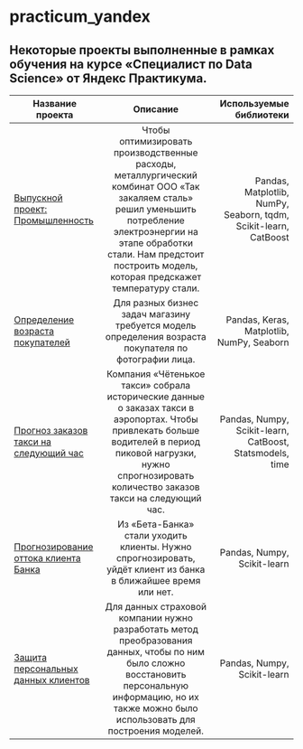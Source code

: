 # practicum_yandex
## Некоторые проекты выполненные в рамках обучения на курсе «Специалист по Data Scienсe» от Яндекс Практикума.  
| Название проекта | Описание | Используемые библиотеки |
|----------------|:---------:|----------------:|
| [Выпускной проект: Промышленность](https://github.com/viktor-kuzmin-28/practicum_yandex/tree/main/Промышленность)| Чтобы оптимизировать производственные расходы, металлургический комбинат ООО «Так закаляем сталь» решил уменьшить потребление электроэнергии на этапе обработки стали. Нам предстоит построить модель, которая предскажет температуру стали. | Pandas, Matplotlib, NumPy, Seaborn, tqdm, Scikit-learn, CatBoost |
| [Определение возраста покупателей](https://github.com/viktor-kuzmin-28/practicum_yandex/tree/main/Определение%20возраста%20покупателей)| Для разных бизнес задач магазину требуется модель определения возраста покупателя по фотографии лица. | Pandas, Keras, Matplotlib, NumPy, Seaborn |
| [Прогноз заказов такси на следующий час](https://github.com/viktor-kuzmin-28/practicum_yandex/tree/main/Прогнозирование%20заказов%20такси) | Компания «Чётенькое такси» собрала исторические данные о заказах такси в аэропортах. Чтобы привлекать больше водителей в период пиковой нагрузки, нужно спрогнозировать количество заказов такси на следующий час. | Pandas, Numpy, Scikit-learn, CatBoost, Statsmodels, time |
| [Прогнозирование оттока клиента Банка](https://github.com/viktor-kuzmin-28/practicum_yandex/tree/main/Отток%20клиентов) | Из «Бета-Банка» стали уходить клиенты. Нужно спрогнозировать, уйдёт клиент из банка в ближайшее время или нет. | Pandas, Numpy, Scikit-learn |
| [Защита персональных данных клиентов](https://github.com/viktor-kuzmin-28/practicum_yandex/tree/main/Защита%20персональных%20данных%20клиентов) | Для данных страховой компании нужно разработать метод преобразования данных, чтобы по ним было сложно восстановить персональную информацию, но их также можно было использовать для построения моделей. | Pandas, Numpy, Scikit-learn |
